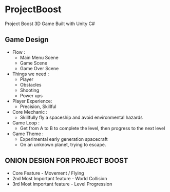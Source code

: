 # ProjectBoost
Project Boost 3D Game Built with Unity C#

## Game Design
- Flow :
    - Main Menu Scene
    - Game Scene
    - Game Over Scene
- Things we need :
    - Player
    - Obstacles
    - Shooting
    - Power ups
- Player Experience:
    - Precision, Skillful
- Core Mechanic :
    - Skillfully fly a spaceship and avoid environmental hazards
- Game Loop :
    - Get from A to B to complete the level, then progress to the next level
- Game Theme :
    - Experimental early generation spacecraft
    - On an unknown planet, trying to escape.


## ONION DESIGN FOR PROJECT BOOST
- Core Feature - Movement / Flying
- 2nd Most Important feature - World Collision
- 3rd Most Important feature - Level Progression
